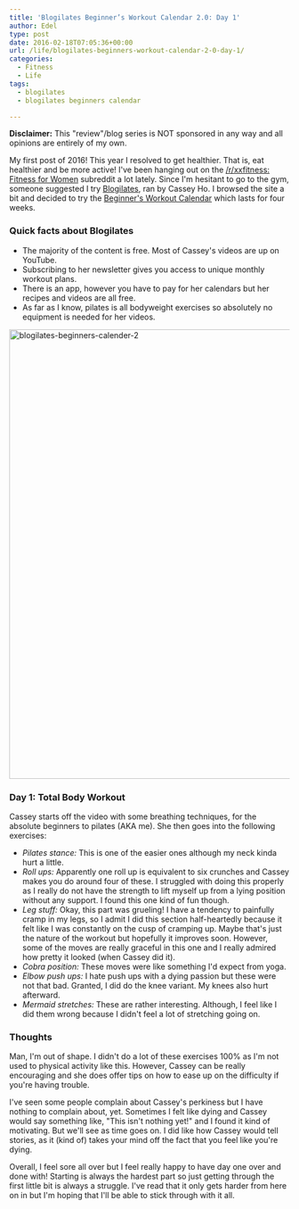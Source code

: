 ```yaml
---
title: 'Blogilates Beginner’s Workout Calendar 2.0: Day 1'
author: Edel
type: post
date: 2016-02-18T07:05:36+00:00
url: /life/blogilates-beginners-workout-calendar-2-0-day-1/
categories:
  - Fitness
  - Life
tags:
  - blogilates
  - blogilates beginners calendar

---
```

**Disclaimer:** This "review"/blog series is NOT sponsored in any way and all opinions are entirely of my own.

My first post of 2016! This year I resolved to get healthier. That is, eat healthier and be more active! I've been hanging out on the [/r/xxfitness: Fitness for Women][1] subreddit a lot lately. Since I'm hesitant to go to the gym, someone suggested I try [Blogilates][2], ran by Cassey Ho. I browsed the site a bit and decided to try the [Beginner's Workout Calendar][3] which lasts for four weeks.

### Quick facts about Blogilates 

  * The majority of the content is free. Most of Cassey's videos are up on YouTube.
  * Subscribing to her newsletter gives you access to unique monthly workout plans.
  * There is an app, however you have to pay for her calendars but her recipes and videos are all free.
  * As far as I know, pilates is all bodyweight exercises so absolutely no equipment is needed for her videos.

<a href="http://scattered.me/wp-content/uploads/2016/02/blogilates-beginners-calender-2.png" rel="attachment wp-att-11076"><img src="http://scattered.me/wp-content/uploads/2016/02/blogilates-beginners-calender-2-1024x806.png" alt="blogilates-beginners-calender-2" width="1024" height="806" class="alignnone size-large wp-image-11076" srcset="http://erzadel.net/blog/wp-content/uploads/2016/02/blogilates-beginners-calender-2-1024x806.png 1024w, http://erzadel.net/blog/wp-content/uploads/2016/02/blogilates-beginners-calender-2-300x236.png 300w, http://erzadel.net/blog/wp-content/uploads/2016/02/blogilates-beginners-calender-2-768x604.png 768w" sizes="(max-width: 1024px) 100vw, 1024px" /></a>

### Day 1: Total Body Workout

<div class="flex-video">
</div>

Cassey starts off the video with some breathing techniques, for the absolute beginners to pilates (AKA me). She then goes into the following exercises:

  * _Pilates stance:_ This is one of the easier ones although my neck kinda hurt a little.
  * _Roll ups:_ Apparently one roll up is equivalent to six crunches and Cassey makes you do around four of these. I struggled with doing this properly as I really do not have the strength to lift myself up from a lying position without any support. I found this one kind of fun though.
  * _Leg stuff:_ Okay, this part was grueling! I have a tendency to painfully cramp in my legs, so I admit I did this section half-heartedly because it felt like I was constantly on the cusp of cramping up. Maybe that's just the nature of the workout but hopefully it improves soon. However, some of the moves are really graceful in this one and I really admired how pretty it looked (when Cassey did it).
  * _Cobra position:_ These moves were like something I'd expect from yoga.
  * _Elbow push ups:_ I hate push ups with a dying passion but these were not that bad. Granted, I did do the knee variant. My knees also hurt afterward. 
  * _Mermaid stretches:_ These are rather interesting. Although, I feel like I did them wrong because I didn't feel a lot of stretching going on.

### Thoughts

Man, I'm out of shape. I didn't do a lot of these exercises 100% as I'm not used to physical activity like this. However, Cassey can be really encouraging and she does offer tips on how to ease up on the difficulty if you're having trouble.

I've seen some people complain about Cassey's perkiness but I have nothing to complain about, yet. Sometimes I felt like dying and Cassey would say something like, "This isn't nothing yet!" and I found it kind of motivating. But we'll see as time goes on. I did like how Cassey would tell stories, as it (kind of) takes your mind off the fact that you feel like you're dying.

Overall, I feel sore all over but I feel really happy to have day one over and done with! Starting is always the hardest part so just getting through the first little bit is always a struggle. I've read that it only gets harder from here on in but I'm hoping that I'll be able to stick through with it all.




 [1]: http://reddit.com/r/xxfitness
 [2]: http://blogilates.com
 [3]: http://www.blogilates.com/blog/2014/12/30/new-beginners-calendar-2-0-for-2015/
